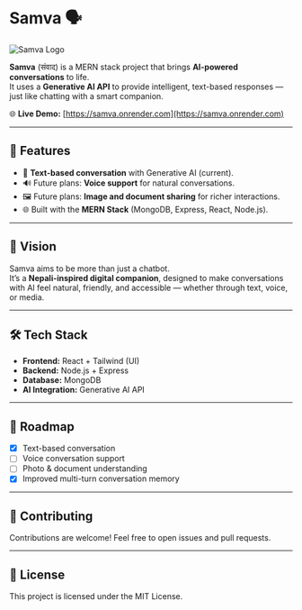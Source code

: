 # Samva 🗣️

![Samva Logo](public/DarkThemeLogo.png)

**Samva** (संवाद) is a MERN stack project that brings **AI-powered conversations** to life.  
It uses a **Generative AI API** to provide intelligent, text-based responses — just like chatting with a smart companion.

🌐 **Live Demo:** [https://samva.onrender.com](https://samva.onrender.com)

---

## 🚀 Features

- 💬 **Text-based conversation** with Generative AI (current).
- 🔊 Future plans: **Voice support** for natural conversations.
- 🖼️ Future plans: **Image and document sharing** for richer interactions.
- 🌐 Built with the **MERN Stack** (MongoDB, Express, React, Node.js).

---

## 🎯 Vision

Samva aims to be more than just a chatbot.  
It’s a **Nepali-inspired digital companion**, designed to make conversations with AI feel natural, friendly, and accessible — whether through text, voice, or media.

---

## 🛠️ Tech Stack

- **Frontend:** React + Tailwind (UI)
- **Backend:** Node.js + Express
- **Database:** MongoDB
- **AI Integration:** Generative AI API

---

## 📌 Roadmap

- [x] Text-based conversation
- [ ] Voice conversation support
- [ ] Photo & document understanding
- [x] Improved multi-turn conversation memory

---

## 🤝 Contributing

Contributions are welcome! Feel free to open issues and pull requests.

---

## 📜 License

This project is licensed under the MIT License.
